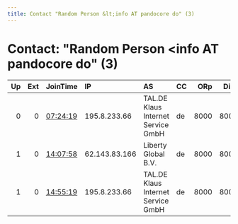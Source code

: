```yaml
---
title: Contact "Random Person &lt;info AT pandocore do" (3)
---
```


# Contact: "Random Person &lt;info AT pandocore do" (3)

|   Up |   Ext | JoinTime                                                                                            | IP            | AS                                 | CC   |   ORp |   Dirp | OS    | Version   | Nickname        |   eFamMembers |
|-----:|------:|:----------------------------------------------------------------------------------------------------|:--------------|:-----------------------------------|:-----|------:|-------:|:------|:----------|:----------------|--------------:|
|    0 |     0 | [07:24:19](https://metrics.torproject.org/rs.html#details/6A594B47E92BFAC483A8C6CCD88685A67102394E) | 195.8.233.66  | TAL.DE Klaus Internet Service GmbH | de   |  8000 |   8001 | Linux | 0.4.5.7   | pandocore       |             1 |
|    1 |     0 | [14:07:58](https://metrics.torproject.org/rs.html#details/0B97BDD6166359CF1F71D16B48764A277733B81D) | 62.143.83.166 | Liberty Global B.V.                | de   |  8000 |   8001 | Linux | 0.4.5.7   | backuppandocore |             2 |
|    1 |     0 | [14:55:19](https://metrics.torproject.org/rs.html#details/D077EB90A3085FAB12DB47442361ED007053CFA2) | 195.8.233.66  | TAL.DE Klaus Internet Service GmbH | de   |  8000 |   8001 | Linux | 0.4.5.7   | pandocore       |             2 |
